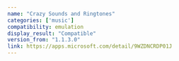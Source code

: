 ```yaml
---
name: "Crazy Sounds and Ringtones"
categories: ['music']
compatibility: emulation
display_result: "Compatible"
version_from: "1.1.3.0"
link: https://apps.microsoft.com/detail/9WZDNCRDP01J
---
```

